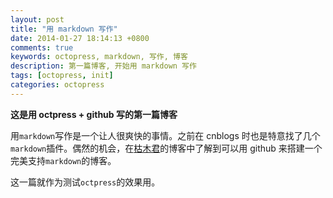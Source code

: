 ```yaml
---
layout: post
title: "用 markdown 写作"
date: 2014-01-27 18:14:13 +0800
comments: true
keywords: octopress, markdown, 写作, 博客
description: 第一篇博客, 开始用 markdown 写作
tags: [octopress, init]
categories: octopress
---
```


**这是用 octpress + github 写的第一篇博客**
<!--more-->

用`markdown`写作是一个让人很爽快的事情。之前在 cnblogs 时也是特意找了几个
`markdown`插件。偶然的机会，在[枯木君](http://kumu-linux.github.io)的博客中了解到可以用
github 来搭建一个完美支持`markdown`的博客。     

这一篇就作为测试`octpress`的效果用。
